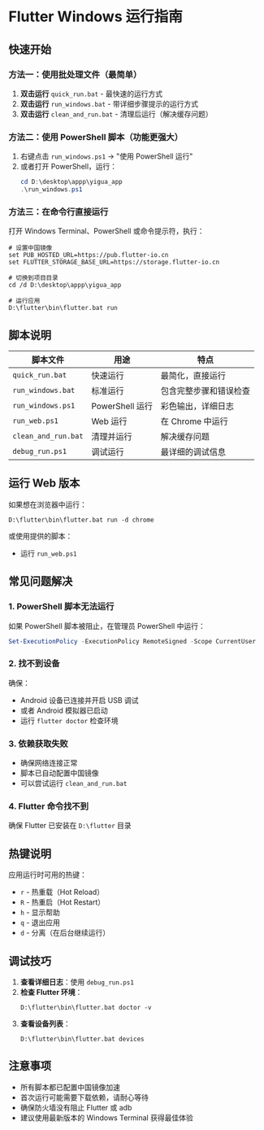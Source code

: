 # Flutter Windows 运行指南

## 快速开始

### 方法一：使用批处理文件（最简单）
1. **双击运行** `quick_run.bat` - 最快速的运行方式
2. **双击运行** `run_windows.bat` - 带详细步骤提示的运行方式
3. **双击运行** `clean_and_run.bat` - 清理后运行（解决缓存问题）

### 方法二：使用 PowerShell 脚本（功能更强大）
1. 右键点击 `run_windows.ps1` → "使用 PowerShell 运行"
2. 或者打开 PowerShell，运行：
   ```powershell
   cd D:\desktop\appp\yigua_app
   .\run_windows.ps1
   ```

### 方法三：在命令行直接运行
打开 Windows Terminal、PowerShell 或命令提示符，执行：

```batch
# 设置中国镜像
set PUB_HOSTED_URL=https://pub.flutter-io.cn
set FLUTTER_STORAGE_BASE_URL=https://storage.flutter-io.cn

# 切换到项目目录
cd /d D:\desktop\appp\yigua_app

# 运行应用
D:\flutter\bin\flutter.bat run
```

## 脚本说明

| 脚本文件 | 用途 | 特点 |
|---------|------|------|
| `quick_run.bat` | 快速运行 | 最简化，直接运行 |
| `run_windows.bat` | 标准运行 | 包含完整步骤和错误检查 |
| `run_windows.ps1` | PowerShell 运行 | 彩色输出，详细日志 |
| `run_web.ps1` | Web 运行 | 在 Chrome 中运行 |
| `clean_and_run.bat` | 清理并运行 | 解决缓存问题 |
| `debug_run.ps1` | 调试运行 | 最详细的调试信息 |

## 运行 Web 版本

如果想在浏览器中运行：
```batch
D:\flutter\bin\flutter.bat run -d chrome
```

或使用提供的脚本：
- 运行 `run_web.ps1`

## 常见问题解决

### 1. PowerShell 脚本无法运行
如果 PowerShell 脚本被阻止，在管理员 PowerShell 中运行：
```powershell
Set-ExecutionPolicy -ExecutionPolicy RemoteSigned -Scope CurrentUser
```

### 2. 找不到设备
确保：
- Android 设备已连接并开启 USB 调试
- 或者 Android 模拟器已启动
- 运行 `flutter doctor` 检查环境

### 3. 依赖获取失败
- 确保网络连接正常
- 脚本已自动配置中国镜像
- 可以尝试运行 `clean_and_run.bat`

### 4. Flutter 命令找不到
确保 Flutter 已安装在 `D:\flutter` 目录

## 热键说明

应用运行时可用的热键：
- `r` - 热重载（Hot Reload）
- `R` - 热重启（Hot Restart）
- `h` - 显示帮助
- `q` - 退出应用
- `d` - 分离（在后台继续运行）

## 调试技巧

1. **查看详细日志**：使用 `debug_run.ps1`
2. **检查 Flutter 环境**：
   ```batch
   D:\flutter\bin\flutter.bat doctor -v
   ```
3. **查看设备列表**：
   ```batch
   D:\flutter\bin\flutter.bat devices
   ```

## 注意事项

- 所有脚本都已配置中国镜像加速
- 首次运行可能需要下载依赖，请耐心等待
- 确保防火墙没有阻止 Flutter 或 adb
- 建议使用最新版本的 Windows Terminal 获得最佳体验